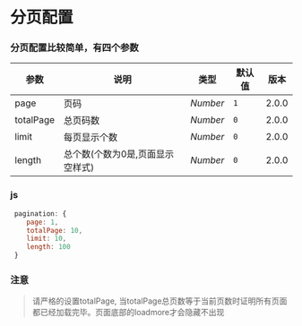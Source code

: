 # 分页配置

### 分页配置比较简单，有四个参数

| 参数 | 说明 | 类型 | 默认值 | 版本 |
| --- | --- | --- | --- | --- |
| page | 页码 | _Number_ | `1` | 2.0.0 |
| totalPage | 总页码数 | _Number_ | `0` | 2.0.0 |
| limit | 每页显示个数 | _Number_ | `0` | 2.0.0 |
| length | 总个数(个数为0是,页面显示空样式) | _Number_ | `0` | 2.0.0 |

### js
```js
 pagination: {
    page: 1,
    totalPage: 10,
    limit: 10,
    length: 100
 }
```
### 注意
> 请严格的设置totalPage, 当totalPage总页数等于当前页数时证明所有页面都已经加载完毕。页面底部的loadmore才会隐藏不出现
